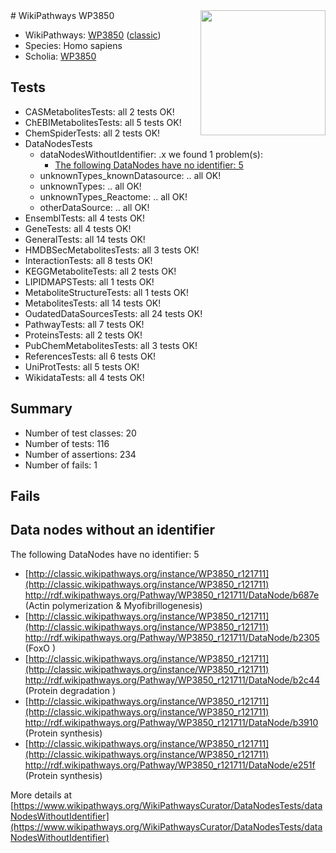 <img style="float: right; width: 200px" src="https://upload.wikimedia.org/wikipedia/commons/thumb/8/83/Wplogo_with_text_500.png/640px-Wplogo_with_text_500.png" />
# WikiPathways WP3850

* WikiPathways: [WP3850](https://wikipathways.org/pathways/WP3850) ([classic](https://classic.wikipathways.org/instance/WP3850))
* Species: Homo sapiens
* Scholia: [WP3850](https://scholia.toolforge.org/wikipathways/WP3850)
## Tests
* CASMetabolitesTests: all 2 tests OK!
* ChEBIMetabolitesTests: all 5 tests OK!
* ChemSpiderTests: all 2 tests OK!
* DataNodesTests
    * dataNodesWithoutIdentifier: .x we found 1 problem(s):
        * [The following DataNodes have no identifier: 5](#d2d32fa4)
    * unknownTypes_knownDatasource: .. all OK!
    * unknownTypes: .. all OK!
    * unknownTypes_Reactome: .. all OK!
    * otherDataSource: .. all OK!
* EnsemblTests: all 4 tests OK!
* GeneTests: all 4 tests OK!
* GeneralTests: all 14 tests OK!
* HMDBSecMetabolitesTests: all 3 tests OK!
* InteractionTests: all 8 tests OK!
* KEGGMetaboliteTests: all 2 tests OK!
* LIPIDMAPSTests: all 1 tests OK!
* MetaboliteStructureTests: all 1 tests OK!
* MetabolitesTests: all 14 tests OK!
* OudatedDataSourcesTests: all 24 tests OK!
* PathwayTests: all 7 tests OK!
* ProteinsTests: all 2 tests OK!
* PubChemMetabolitesTests: all 3 tests OK!
* ReferencesTests: all 6 tests OK!
* UniProtTests: all 5 tests OK!
* WikidataTests: all 4 tests OK!


## Summary

* Number of test classes: 20
* Number of tests: 116
* Number of assertions: 234
* Number of fails: 1

## Fails

<a name="d2d32fa4" />

## Data nodes without an identifier

The following DataNodes have no identifier: 5

* [http://classic.wikipathways.org/instance/WP3850_r121711](http://classic.wikipathways.org/instance/WP3850_r121711) http://rdf.wikipathways.org/Pathway/WP3850_r121711/DataNode/b687e (Actin polymerization
& Myofibrillogenesis)
* [http://classic.wikipathways.org/instance/WP3850_r121711](http://classic.wikipathways.org/instance/WP3850_r121711) http://rdf.wikipathways.org/Pathway/WP3850_r121711/DataNode/b2305 (FoxO )
* [http://classic.wikipathways.org/instance/WP3850_r121711](http://classic.wikipathways.org/instance/WP3850_r121711) http://rdf.wikipathways.org/Pathway/WP3850_r121711/DataNode/b2c44 (Protein degradation
)
* [http://classic.wikipathways.org/instance/WP3850_r121711](http://classic.wikipathways.org/instance/WP3850_r121711) http://rdf.wikipathways.org/Pathway/WP3850_r121711/DataNode/b3910 (Protein synthesis)
* [http://classic.wikipathways.org/instance/WP3850_r121711](http://classic.wikipathways.org/instance/WP3850_r121711) http://rdf.wikipathways.org/Pathway/WP3850_r121711/DataNode/e251f (Protein synthesis)


More details at [https://www.wikipathways.org/WikiPathwaysCurator/DataNodesTests/dataNodesWithoutIdentifier](https://www.wikipathways.org/WikiPathwaysCurator/DataNodesTests/dataNodesWithoutIdentifier)

